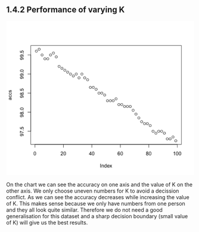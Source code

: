 ## 1.4.2 Performance of varying K
![performance](./accuracys.png)

On the chart we can see the accuracy on one axis and the value of K on the other axis. We only choose uneven numbers for K to avoid a decission conflict. As we can see the accuracy decreases while increasing the value of K. This makes sense because we only have numbers from one person and they all look quite similar. Therefore we do not need a good generalisation for this dataset and a sharp decision boundary (small value of K) will give us the best results.
